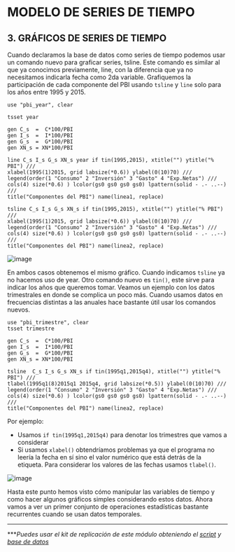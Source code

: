 # MODELO DE SERIES DE TIEMPO

## 3.  GRÁFICOS DE SERIES DE TIEMPO

Cuando declaramos la base de datos como series de tiempo podemos usar un comando nuevo para graficar series, tsline. Este comando es similar al que ya conocimos previamente, line, con la diferencia que ya no necesitamos indicarla fecha como 2da variable. Grafiquemos la participación de cada componente del PBI usando `tsline` y `line` solo para los años entre 1995 y 2015.

```
use "pbi_year", clear

tsset year

gen C_s  =  C*100/PBI
gen I_s  =  I*100/PBI
gen G_s  =  G*100/PBI
gen XN_s = XN*100/PBI

line C_s I_s G_s XN_s year if tin(1995,2015), xtitle("") ytitle("% PBI") ///
xlabel(1995(1)2015, grid labsize(*0.6)) ylabel(0(10)70) ///
legend(order(1 "Consumo" 2 "Inversión" 3 "Gasto" 4 "Exp.Netas") ///
cols(4) size(*0.6) ) lcolor(gs0 gs0 gs0 gs0) lpattern(solid - .- ..--) ///
title("Componentes del PBI") name(linea1, replace)

tsline C_s I_s G_s XN_s if tin(1995,2015), xtitle("") ytitle("% PBI") ///
xlabel(1995(1)2015, grid labsize(*0.6)) ylabel(0(10)70) ///
legend(order(1 "Consumo" 2 "Inversión" 3 "Gasto" 4 "Exp.Netas") ///
cols(4) size(*0.6) ) lcolor(gs0 gs0 gs0 gs0) lpattern(solid - .- ..--) ///
title("Componentes del PBI") name(linea2, replace)
```

![image](https://user-images.githubusercontent.com/106888200/224386617-b38e9cb1-7c1a-48be-9e53-665e9919b5ba.png)

En ambos casos obtenemos el mismo gráfico. Cuando indicamos `tsline` ya no hacemos uso de year. Otro comando nuevo es `tin()`, este sirve para indicar los años que queremos tomar. Veamos un ejemplo con los datos trimestrales en donde se complica un poco más.
Cuando usamos datos en frecuencias distintas a las anuales hace bastante útil usar los comandos nuevos.

```
use "pbi_trimestre", clear
tsset trimestre

gen C_s  =  C*100/PBI
gen I_s  =  I*100/PBI
gen G_s  =  G*100/PBI
gen XN_s = XN*100/PBI

tsline  C_s I_s G_s XN_s if tin(1995q1,2015q4), xtitle("") ytitle("% PBI") ///
tlabel(1995q1(8)2015q1 2015q4, grid labsize(*0.5)) ylabel(0(10)70) ///
legend(order(1 "Consumo" 2 "Inversión" 3 "Gasto" 4 "Exp.Netas") ///
cols(4) size(*0.6) ) lcolor(gs0 gs0 gs0 gs0) lpattern(solid - .- ..--) ///
title("Componentes del PBI") name(linea2, replace)

```

Por ejemplo:
- Usamos `if tin(1995q1,2015q4)` para denotar los trimestres que vamos a considerar 
- Si usamos `xlabel()` obtendríamos problemas ya que el programa no leería la fecha en sí sino el valor numérico que está detrás de la etiqueta. Para considerar los valores de las fechas usamos `tlabel()`.

![image](https://user-images.githubusercontent.com/106888200/224386821-e4e356f4-a69b-4bf6-93f8-895ef677ffe8.png)

Hasta este punto hemos visto cómo manipular las variables de tiempo y como hacer algunos gráficos simples considerando estos datos. Ahora vamos a ver un primer conjunto de operaciones estadísticas bastante recurrentes cuando se usan datos temporales.



______________________________________________________________
****Puedes usar el kit de replicación de este módulo obteniendo el [script](https://github.com/EconPUCP/Stata/blob/main/_An%C3%A1lisis/Scripts/Modelos%20de%20Series%20de%20tiempo/3_gr%C3%A1ficos_serie_de_tiempo.do "script") y [base de datos](https://github.com/EconPUCP/Stata/tree/main/_An%C3%A1lisis/Data/Modelos%20de%20Series%20de%20tiempo "base de datos")*
 
